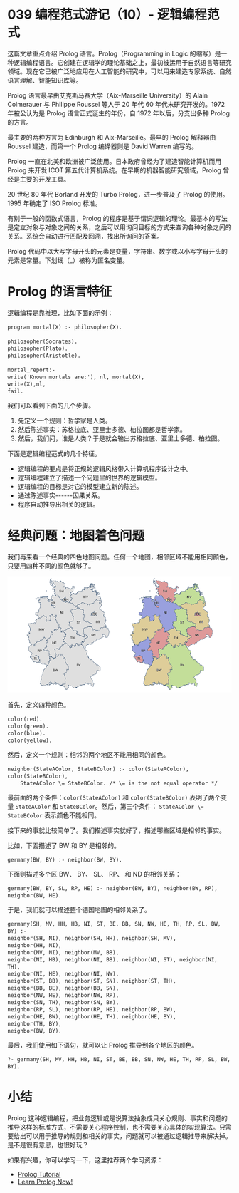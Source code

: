 # 039 编程范式游记（10）- 逻辑编程范式

这篇文章重点介绍 Prolog 语言。Prolog（Programming in Logic
的缩写）是一种逻辑编程语言。它创建在逻辑学的理论基础之上，最初被运用于自然语言等研究领域。现在它已被广泛地应用在人工智能的研究中，可以用来建造专家系统、自然语言理解、智能知识库等。

Prolog 语言最早由艾克斯马赛大学（Aix-Marseille University）的 Alain
Colmerauer 与 Philippe Roussel 等人于 20 年代 60 年代末研究开发的。1972
年被公认为是 Prolog 语言正式诞生的年份，自 1972 年以后，分支出多种
Prolog 的方言。

最主要的两种方言为 Edinburgh 和 Aix-Marseille。最早的 Prolog 解释器由
Roussel 建造，而第一个 Prolog 编译器则是 David Warren 编写的。

Prolog 一直在北美和欧洲被广泛使用。日本政府曾经为了建造智能计算机而用
Prolog 来开发 ICOT 第五代计算机系统。在早期的机器智能研究领域，Prolog
曾经是主要的开发工具。

20 世纪 80 年代 Borland 开发的 Turbo Prolog，进一步普及了 Prolog
的使用。1995 年确定了 ISO Prolog 标准。

有别于一般的函数式语言，Prolog
的程序是基于谓词逻辑的理论。最基本的写法是定立对象与对象之间的关系，之后可以用询问目标的方式来查询各种对象之间的关系。系统会自动进行匹配及回溯，找出所询问的答案。

Prolog
代码中以大写字母开头的元素是变量，字符串、数字或以小写字母开头的元素是常量。下划线（\_）被称为匿名变量。

# Prolog 的语言特征

逻辑编程是靠推理，比如下面的示例：

    program mortal(X) :- philosopher(X).
     
    philosopher(Socrates).
    philosopher(Plato).
    philosopher(Aristotle).
     
    mortal_report:-
    write('Known mortals are:'), nl, mortal(X),
    write(X),nl,
    fail.

我们可以看到下面的几个步骤。

1.  先定义一个规则：哲学家是人类。
2.  然后陈述事实：苏格拉底、亚里士多德、柏拉图都是哲学家。
3.  然后，我们问，谁是人类？于是就会输出苏格拉底、亚里士多德、柏拉图。

下面是逻辑编程范式的几个特征。

-   逻辑编程的要点是将正规的逻辑风格带入计算机程序设计之中。
-   逻辑编程建立了描述一个问题里的世界的逻辑模型。
-   逻辑编程的目标是对它的模型建立新的陈述。
-   通过陈述事实------因果关系。
-   程序自动推导出相关的逻辑。

# 经典问题：地图着色问题

我们再来看一个经典的四色地图问题。任何一个地图，相邻区域不能用相同颜色，只要用四种不同的颜色就够了。

![img](assets/db670cfbe7497d71eba70d60d8aa0fcb.png)

首先，定义四种颜色。

    color(red).
    color(green).
    color(blue).
    color(yellow).

然后，定义一个规则：相邻的两个地区不能用相同的颜色。

    neighbor(StateAColor, StateBColor) :- color(StateAColor), color(StateBColor), 
        StateAColor \= StateBColor. /* \= is the not equal operator */

最前面的两个条件：`color(StateAColor)` 和 `color(StateBColor)`
表明了两个变量 `StateAColor` 和 `StateBColor`。然后，第三个条件：
`StateAColor \= StateBColor` 表示颜色不能相同。

接下来的事就比较简单了。我们描述事实就好了，描述哪些区域是相邻的事实。

比如，下面描述了 BW 和 BY 是相邻的。

    germany(BW, BY) :- neighbor(BW, BY).

下面则描述多个区 BW、 BY、 SL、 RP、 和 ND 的相邻关系：

    germany(BW, BY, SL, RP, HE) :- neighbor(BW, BY), neighbor(BW, RP), neighbor(BW, HE).

于是，我们就可以描述整个德国地图的相邻关系了。

    germany(SH, MV, HH, HB, NI, ST, BE, BB, SN, NW, HE, TH, RP, SL, BW, BY) :- 
    neighbor(SH, NI), neighbor(SH, HH), neighbor(SH, MV),
    neighbor(HH, NI),
    neighbor(MV, NI), neighbor(MV, BB),
    neighbor(NI, HB), neighbor(NI, BB), neighbor(NI, ST), neighbor(NI, TH),
    neighbor(NI, HE), neighbor(NI, NW),
    neighbor(ST, BB), neighbor(ST, SN), neighbor(ST, TH),
    neighbor(BB, BE), neighbor(BB, SN),
    neighbor(NW, HE), neighbor(NW, RP),
    neighbor(SN, TH), neighbor(SN, BY),
    neighbor(RP, SL), neighbor(RP, HE), neighbor(RP, BW),
    neighbor(HE, BW), neighbor(HE, TH), neighbor(HE, BY),
    neighbor(TH, BY),
    neighbor(BW, BY).

最后，我们使用如下语句，就可以让 Prolog 推导到各个地区的颜色。

    ?- germany(SH, MV, HH, HB, NI, ST, BE, BB, SN, NW, HE, TH, RP, SL, BW, BY).

# 小结

Prolog
这种逻辑编程，把业务逻辑或是说算法抽象成只关心规则、事实和问题的推导这样的标准方式，不需要关心程序控制，也不需要关心具体的实现算法。只需要给出可以用于推导的规则和相关的事实，问题就可以被通过逻辑推导来解决掉。是不是很有意思，也很好玩？

如果有兴趣，你可以学习一下，这里推荐两个学习资源：

-   [Prolog
    Tutorial](http://www.doc.gold.ac.uk/~mas02gw/prolog_tutorial/prologpages/)
-   [Learn Prolog Now!](http://www.learnprolognow.org/)
